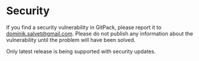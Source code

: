 # Security

If you find a security vulnerability in GitPack, please report it to dominik.salvet@gmail.com. Please do not publish any information about the vulnerability until the problem will have been solved.

Only latest release is being supported with security updates.

